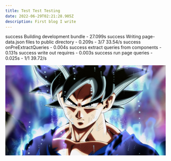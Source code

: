 ```yaml
---
title: Test Test Testing
date: 2022-06-29T02:21:28.905Z
description: First blog I write
---
```

success Building development bundle - 27.099s
success Writing page-data.json files to public directory - 0.209s - 3/7 33.54/s
success onPreExtractQueries - 0.004s
success extract queries from components - 0.131s
success write out requires - 0.003s
success run page queries - 0.025s - 1/1 39.72/s

![](wallpaperdog-17228580.jpg)